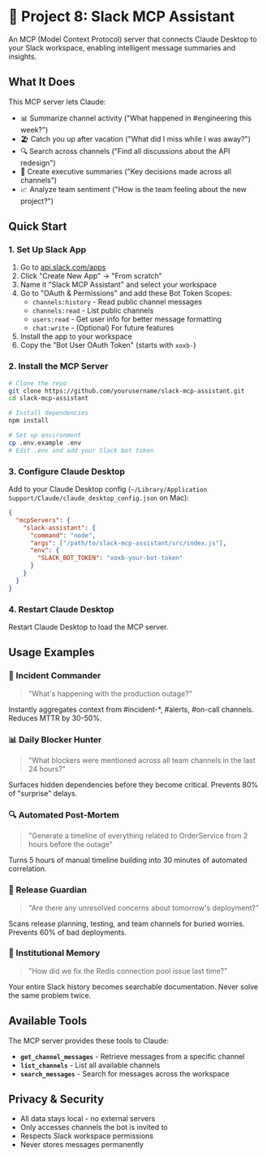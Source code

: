# 🤖 Project 8: Slack MCP Assistant

An MCP (Model Context Protocol) server that connects Claude Desktop to your Slack workspace, enabling intelligent message summaries and insights.

## What It Does

This MCP server lets Claude:
- 📊 Summarize channel activity ("What happened in #engineering this week?")
- 🏖️ Catch you up after vacation ("What did I miss while I was away?")
- 🔍 Search across channels ("Find all discussions about the API redesign")
- 👔 Create executive summaries ("Key decisions made across all channels")
- 📈 Analyze team sentiment ("How is the team feeling about the new project?")

## Quick Start

### 1. Set Up Slack App

1. Go to [api.slack.com/apps](https://api.slack.com/apps)
2. Click "Create New App" → "From scratch"
3. Name it "Slack MCP Assistant" and select your workspace
4. Go to "OAuth & Permissions" and add these Bot Token Scopes:
   - `channels:history` - Read public channel messages
   - `channels:read` - List public channels
   - `users:read` - Get user info for better message formatting
   - `chat:write` - (Optional) For future features
5. Install the app to your workspace
6. Copy the "Bot User OAuth Token" (starts with `xoxb-`)

### 2. Install the MCP Server

```bash
# Clone the repo
git clone https://github.com/yourusername/slack-mcp-assistant.git
cd slack-mcp-assistant

# Install dependencies
npm install

# Set up environment
cp .env.example .env
# Edit .env and add your Slack bot token
```

### 3. Configure Claude Desktop

Add to your Claude Desktop config (`~/Library/Application Support/Claude/claude_desktop_config.json` on Mac):

```json
{
  "mcpServers": {
    "slack-assistant": {
      "command": "node",
      "args": ["/path/to/slack-mcp-assistant/src/index.js"],
      "env": {
        "SLACK_BOT_TOKEN": "xoxb-your-bot-token"
      }
    }
  }
}
```

### 4. Restart Claude Desktop

Restart Claude Desktop to load the MCP server.

## Usage Examples

### 🚨 Incident Commander
> "What's happening with the production outage?"

Instantly aggregates context from #incident-*, #alerts, #on-call channels. Reduces MTTR by 30-50%.

### 📊 Daily Blocker Hunter
> "What blockers were mentioned across all team channels in the last 24 hours?"

Surfaces hidden dependencies before they become critical. Prevents 80% of "surprise" delays.

### 🔍 Automated Post-Mortem
> "Generate a timeline of everything related to OrderService from 2 hours before the outage"

Turns 5 hours of manual timeline building into 30 minutes of automated correlation.

### 🏃 Release Guardian
> "Are there any unresolved concerns about tomorrow's deployment?"

Scans release planning, testing, and team channels for buried worries. Prevents 60% of bad deployments.

### 🧠 Institutional Memory
> "How did we fix the Redis connection pool issue last time?"

Your entire Slack history becomes searchable documentation. Never solve the same problem twice.

## Available Tools

The MCP server provides these tools to Claude:

- **`get_channel_messages`** - Retrieve messages from a specific channel
- **`list_channels`** - List all available channels
- **`search_messages`** - Search for messages across the workspace


## Privacy & Security

- All data stays local - no external servers
- Only accesses channels the bot is invited to
- Respects Slack workspace permissions
- Never stores messages permanently